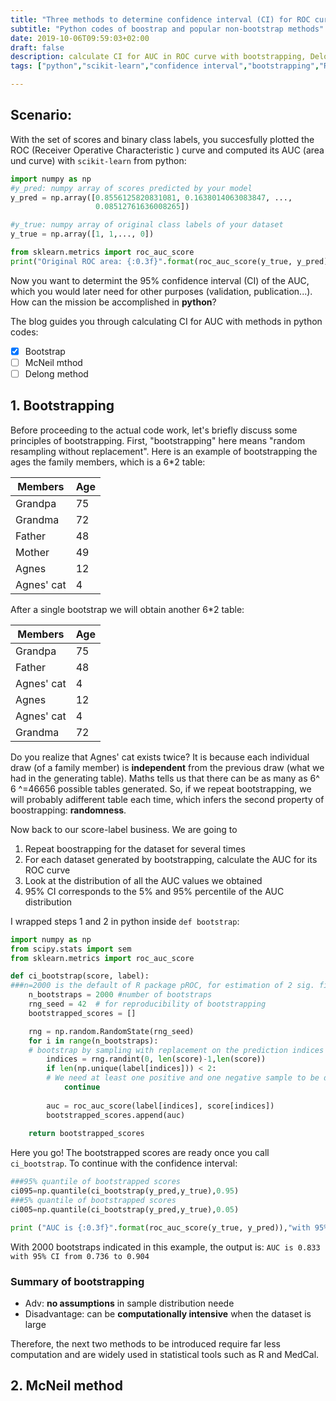 ```yaml
---
title: "Three methods to determine confidence interval (CI) for ROC curve in Python"
subtitle: "Python codes of boostrap and popular non-bootstrap methods"
date: 2019-10-06T09:59:03+02:00
draft: false
description: calculate CI for AUC in ROC curve with bootstrapping, Delong or McNeil methods
tags: ["python","scikit-learn","confidence interval","bootstrapping","ROC","AUC"] 

---
```


## Scenario:
With the set of scores and binary class labels, you succesfully plotted the ROC (Receiver Operative Characteristic ) curve and computed its AUC (area und curve) with `scikit-learn` from python:  


```python
import numpy as np
#y_pred: numpy array of scores predicted by your model
y_pred = np.array([0.8556125820831081, 0.1638014063083847, ...,
                   0.08512761636008265])

#y_true: numpy array of original class labels of your dataset
y_true = np.array([1, 1,..., 0]) 

from sklearn.metrics import roc_auc_score
print("Original ROC area: {:0.3f}".format(roc_auc_score(y_true, y_pred)))
```
Now you want to determint the 95% confidence interval (CI) of the AUC, which you would later need for other purposes (validation, publication...). How can the mission be accomplished in **python**?

The blog guides you through calculating CI for AUC with methods in python codes:

- [x] Bootstrap
- [ ] McNeil mthod
- [ ] Delong method

## 1. Bootstrapping
Before proceeding to the actual code work, let's briefly discuss some principles of bootstrapping. First, "bootstrapping" here means "random resampling without replacement". Here is an example of bootstrapping the ages the family members, which is a 6\*2 table:

|Members|Age|
|------------ | -------------|
|Grandpa| 75|
|Grandma| 72|
|Father | 48|
|Mother | 49|
|Agnes| 12|
|Agnes' cat|4|


After a single bootstrap we will obtain another  6\*2 table:

|Members| 	Age|
|------------ | -------------|
|Grandpa| 	75|
|Father | 	48|
|Agnes' cat|	4|
|Agnes| 	12|
|Agnes' cat|	4|
|Grandma| 	72|
Do you realize that Agnes' cat exists twice? It is because each individual draw (of a family member) is **independent**  from the previous draw (what we had in the generating table). Maths tells us that there can be as many as 6^ 6 ^=46656 possible tables generated. So, if we repeat bootstrapping, we will probably adifferent table each time, which infers the second property of boostrapping: **randomness**.

Now back to our score-label business. We are going to
1. Repeat boostrapping for the dataset for several times
2. For each dataset generated by bootstrapping, calculate the AUC for its ROC curve
3. Look at the distribution of all the AUC values we obtained
4. 95% CI corresponds to the 5% and 95% percentile of the AUC distribution

I wrapped steps 1 and 2 in python inside `def bootstrap`:
```python
import numpy as np
from scipy.stats import sem
from sklearn.metrics import roc_auc_score

def ci_bootstrap(score, label):
###n=2000 is the default of R package pROC, for estimation of 2 sig. fig
    n_bootstraps = 2000 #number of bootstraps
    rng_seed = 42  # for reproducibility of bootstrapping
    bootstrapped_scores = []

    rng = np.random.RandomState(rng_seed)
    for i in range(n_bootstraps):
    # bootstrap by sampling with replacement on the prediction indices
        indices = rng.randint(0, len(score)-1,len(score))
        if len(np.unique(label[indices])) < 2:
        # We need at least one positive and one negative sample to be defined
            continue
        
        auc = roc_auc_score(label[indices], score[indices])
        bootstrapped_scores.append(auc)
  
    return bootstrapped_scores
```
Here you go! The bootstrapped scores are ready once you call `ci_bootstrap`. To continue with the confidence interval:
```python
###95% quantile of bootstrapped scores
ci095=np.quantile(ci_bootstrap(y_pred,y_true),0.95)
###5% quantile of bootstrapped scores
ci005=np.quantile(ci_bootstrap(y_pred,y_true),0.05)

print ("AUC is {:0.3f}".format(roc_auc_score(y_true, y_pred)),"with 95% CI from {:0.3f} to {:0.3f}".format(ci005,ci095))
```
With 2000 bootstraps indicated in this example, the output is:
```AUC is 0.833 with 95% CI from 0.736 to 0.904```
### Summary of bootstrapping
* Adv: **no assumptions** in sample distribution neede
* Disadvantage: can be **computationally intensive** when the dataset is large

Therefore, the next two methods to be introduced require far less computation and are widely used in statistical tools such as R and MedCal.

## 2. McNeil method





​    



